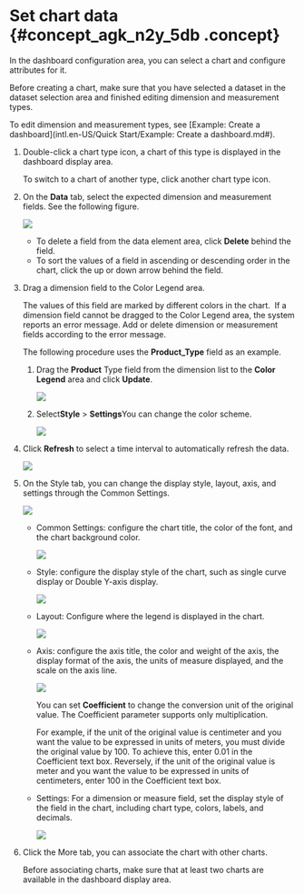 # Set chart data {#concept_agk_n2y_5db .concept}

In the dashboard configuration area, you can select a chart and configure attributes for it.

Before creating a chart, make sure that you have selected a dataset in the dataset selection area and finished editing dimension and measurement types.

To edit dimension and measurement types, see [Example: Create a dashboard](intl.en-US/Quick Start/Example: Create a dashboard.md#).

1.  Double-click a chart type icon, a chart of this type is displayed in the dashboard display area.

    To switch to a chart of another type, click another chart type icon.

2.  On the **Data** tab, select the expected dimension and measurement fields. See the following figure.

    ![](http://static-aliyun-doc.oss-cn-hangzhou.aliyuncs.com/assets/img/9114/1448_en-US.png)

    -   To delete a field from the data element area, click **Delete** behind the field.
    -   To sort the values of a field in ascending or descending order in the chart, click the up or down arrow behind the field.
3.  Drag a dimension field to the Color Legend area.

    The values of this field are marked by different colors in the chart.  If a dimension field cannot be dragged to the Color Legend area, the system reports an error message. Add or delete dimension or measurement fields according to the error message.

    The following procedure uses the **Product\_Type** field as an example.

    1.  Drag the **Product** Type field from the dimension list to the **Color Legend** area and click **Update**.

        ![](http://static-aliyun-doc.oss-cn-hangzhou.aliyuncs.com/assets/img/9114/1449_en-US.png)

    2.  Select**Style** \> **Settings**You can change the color scheme.

        ![](images/1450_en-US.png)

4.  Click **Refresh** to select a time interval to automatically refresh the data.

    ![](images/1451_en-US.png)

5.  On the Style tab, you can change the display style, layout, axis, and settings through the Common Settings.

    ![](images/1452_en-US.png)

    -   Common Settings: configure the chart title, the color of the font, and the chart background color.

        ![](images/1453_en-US.png)

    -   Style: configure the display style of the chart, such as single curve display or Double Y-axis display.

        ![](images/1455_en-US.png)

    -   Layout: Configure where the legend is displayed in the chart.

        ![](images/1456_en-US.png)

    -   Axis: configure the axis title, the color and weight of the axis, the display format of the axis, the units of measure displayed, and the scale on the axis line.

        ![](images/1457_en-US.png)

        You can set **Coefficient** to change the conversion unit of the original value. The Coefficient parameter supports only multiplication.

        For example, if the unit of the original value is centimeter and you want the value to be expressed in units of meters, you must divide the original value by 100. To achieve this, enter 0.01 in the Coefficient text box. Reversely, if the unit of the original value is meter and you want the value to be expressed in units of centimeters, enter 100 in the Coefficient text box.

    -   Settings: For a dimension or measure field, set the display style of the field in the chart, including chart type, colors, labels, and decimals.

        ![](images/1458_en-US.png)

6.  Click the More tab, you can associate the chart with other charts.

    Before associating charts, make sure that at least two charts are available in the dashboard display area.


